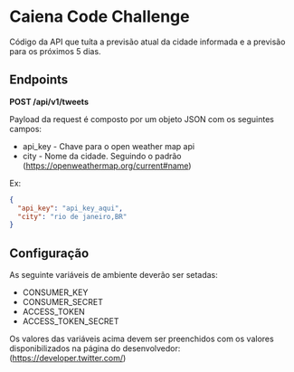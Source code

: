 # Caiena Code Challenge

Código da API que tuíta a previsão atual da cidade informada e a previsão para os próximos 5 dias.

## Endpoints

<b>POST /api/v1/tweets</b>

Payload da request é composto por um objeto JSON com os seguintes campos:
  - api_key - Chave para o open weather map api
  - city - Nome da cidade. Seguindo o padrão (https://openweathermap.org/current#name)

Ex:

```JSON
{
  "api_key": "api_key_aqui",
  "city": "rio de janeiro,BR"
}
```

## Configuração

As seguinte variáveis de ambiente deverão ser setadas:

- CONSUMER_KEY 
- CONSUMER_SECRET
- ACCESS_TOKEN
- ACCESS_TOKEN_SECRET

Os valores das variáveis acima devem ser preenchidos com os valores disponibilizados na página do desenvolvedor:
(https://developer.twitter.com/)
